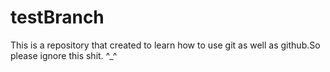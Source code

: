 # testBranch
This is a repository that created to learn how to use git as well as github.So please ignore this shit. ^_^ 
